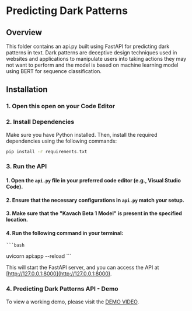 # Predicting Dark Patterns

## Overview

This folder contains an api.py built using FastAPI for predicting dark patterns in text. Dark patterns are deceptive design techniques used in websites and applications to manipulate users into taking actions they may not want to perform and the model is based on machine learning model using BERT for sequence classification.

## Installation

### 1. Open this open on your Code Editor

### 2. Install Dependencies
Make sure you have Python installed. Then, install the required dependencies using the following commands:

```bash
pip install -r requirements.txt
```
### 3. Run the API

#### 1. Open the `api.py` file in your preferred code editor (e.g., Visual Studio Code).

#### 2. Ensure that the necessary configurations in `api.py` match your setup.

#### 3. Make sure that the "Kavach Beta 1 Model" is present in the specified location.

#### 4. Run the following command in your terminal:


    ```bash
uvicorn api:app --reload
    ```

   This will start the FastAPI server, and you can access the API at [http://127.0.0.1:8000](http://127.0.0.1:8000).
   
### 4. Predicting Dark Patterns API - Demo

To view a working demo, please visit the [DEMO VIDEO](https://drive.google.com/file/d/1C3ite1ccHcss9Qbj1SWMIIuTqAshWfjU/view?usp=drive_link).



